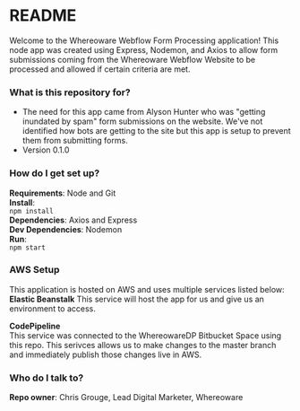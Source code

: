 # README #

Welcome to the Whereoware Webflow Form Processing application! This node app was created using Express, Nodemon, and Axios to allow form submissions coming from the Whereoware Webflow Website to be processed and allowed if certain criteria are met.


### What is this repository for? ###

* The need for this app came from Alyson Hunter who was "getting inundated by spam" form submissions on the website. We've not identified how bots are getting to the site but this app is setup to prevent them from submitting forms.
* Version 0.1.0


### How do I get set up? ###

**Requirements**: Node and Git    
**Install**:  
`npm install`   
**Dependencies**: Axios and Express   
**Dev Dependencies**: Nodemon   
**Run**:  
`npm start`   


### AWS Setup ###

This application is hosted on AWS and uses multiple services listed below:  
**Elastic Beanstalk** 
This service will host the app for us and give us an environment to access.

**CodePipeline**  
This service was connected to the WhereowareDP Bitbucket Space using this repo. This serivces allows us to make changes to the master branch and immediately publish those changes live in AWS.   


### Who do I talk to? ###

**Repo owner**: Chris Grouge, Lead Digital Marketer, Whereoware